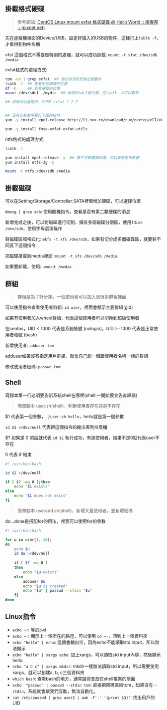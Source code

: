 ## 掛載格式硬碟

> 參考網站: [CentOS Linux mount exfat 格式硬碟 @ Hello World :: 痞客邦 :: (pixnet.net)](https://helloworld.pixnet.net/blog/post/47458574-centos-linux-mount-exfat-格式硬碟)

先在虛擬機裡面的Device/USB，設定好插入的USB的物件，這樣打上`lsblk -f`，才看得到物件名稱



vfat 這個格式不需要做特別的處理，就可以成功掛載: `mount -t vfat /dev/sdb /media`



exfat格式的處理方式:

```sh
rpm -qa | grep exfat  ## 測試有沒有安裝必要套件
lsblk -f  ## 查看附加硬碟的位置
df -h     ## 查看硬碟的位置
mount /dev/sdc1 ./mydir  ## 後面的sdc1是位置，在lsblk -f可以看到

## 如果成功會顯示: FUSE exfat 1.2.7


## 沒有安裝套件要打下面的指令
yum -y install epel-release http://li.nux.ro/download/nux/dextop/el7/x86_64/nux-dextop-release-0-5.el7.nux.noarch.rpm

yum -y install fuse-exfat exfat-utils
```



ntfs格式的處理方式:

```sh
lsblk -f

yum install epel-release -y  ## 第三方軟體資料庫，可以安裝更多軟體
yum install ntfs-3g -y       

mount -t ntfs /dev/sdb /media
```



## 掛載磁碟

可以在Setting/Storage/Controller:SATA裡面增加硬碟，可以選擇位置

`dmesg | grep sdb`: 使用開機指令，查看是否有第二顆硬碟的消息

新增完成之後，可以對磁碟進行切割，擁有多個磁碟分割區，使用`fdisk /dev/sdb`，使用字母選項操作

對磁碟區域格式化: `mkfs -t xfs /dev/sdb`，如果有切分成多個磁碟區，就要對不同區下這個指令

把磁碟掛載到media裡面: `mount -t xfs /dev/sdb /media`

如果要卸載，使用: `umount /media`



## 群組

> 群組是為了好分類，一個使用者可以加入到很多群組裡面

可以使用指令查看使用者群組: `id user`，裡面會顯示主要群組(gid)

如果有使用者加入wheel群組，代表這個使用者可以切換到超級使用者

在centos，UID < 1000 代表是系統帳號 (nologin)，UID >=1000 代表是正常使用者帳號 (bash)

新增使用者: `adduser tom`

adduser如果沒有指定用戶群組，就會自己創一個跟使用者名稱一樣的群組

修改使用者密碼: `passwd tom`



## Shell

寫腳本第一行必須要告訴系統shell在哪裡(shell 一開始要宣告直譯器)



> 簡單腳本 user.sh(shell)，判斷使用者存在還是不存在

$1 代表第一個參數，`./user.sh hello`，hello就是第一個參數

`id $1 >/dev/null` 代表把這個指令的輸出丟到垃圾桶

$? 如果是 0 的話就代表 `id $1` 執行成功，有該使用者，如果不是0就代表user不存在

fi 代表 if 結束

```sh
#! /usr/bin/bash

id $1 >/dev/null

if [ $? -eq 0 ];then
	echo "$1 exists"
else
	echo "$1 does not exist"
fi
```



> 簡單腳本 useradd.sh(shell)，新增大量使用者，並新增密碼

do...done是搭配for的用法，裡面可以使用for的參數

```sh
#! /usr/bin/bash

for u in user{1..10};
do
	echo $u
	id $u >/dev/null
	
    if [ $? -eq 0 ]
    then
        echo "$u exists"
    else
    	adduser $u
        echo "$u is created"
        echo "$u" | passwd --stdin "$u"
    fi
done
```





## Linux指令

* `echo ~+`: 等於`pwd`
* `echo ~-`: 顯示上一個所在的路徑，可以使用 `cd ~-`，回到上一個資料夾
* `echo "hello" | echo`: 這個會輸出空，因為echo不能讀取std input，所以無法顯示
* `echo "hello" | xargs echo`: 加上xargs，可以讀取std input內容，然後顯示 hello
* `echo "a b c" | xargs mkdir`: mkdir一樣無法讀取std input，所以需要使用 xargs，就可以創建a, b, c三個資料夾
* `which bash`: 查看bash的地方，通常路徑會放在shell檔案的前面
* `echo  "passwd" | passwd --stdin tom`: 直接把密碼丟給tom，如果沒有`--stdin`，系統就會跟我們互動，無法自動化。
* `cat /etc/passwd | grep user2 | awk -F':' '{print $3}'`: 找出用戶的UID




